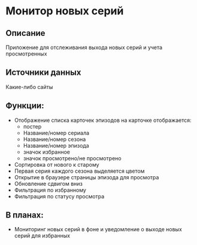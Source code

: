 # Монитор новых серий

## Описание
Приложение для отслеживания выхода новых серий и учета просмотренных

## Источники данных
Какие-либо сайты

## Функции:
- Отображение списка карточек эпизодов
  на карточке отображается:
  - постер
  - Название/номер сериала
  - Название/номер сезона
  - Название/номер эпизода
  - значок избранное
  - значок просмотрено/не просмотрено
- Сортировка от нового к старому
- Первая серия каждого сезона выделяется цветом
- Открытие в браузере страницы эпизода для просмотра
- Обновление сдвигом вниз
- Фильтрация по избранному
- Фильтрация по статусу просмотра

## В планах:
- Мониторинг новых серий в фоне и уведомление о выходе новых серий для избранных
